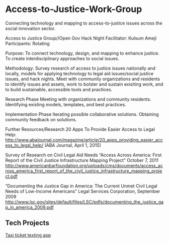 # Access-to-Justice-Work-Group
Connecting technology and mapping to access-to-justice issues across the social innovation sector.

Access to Justice Group//Open Gov Hack Night
Facilitator: Kulsum Ameji
Participants: Rotating

Purpose: To connect technology, design, and mapping to enhance justice. To create interdisciplinary approaches to social issues. 

Methodology: Survey research of access to justice issues nationally and locally, models for applying technology to legal aid issues/social justice issues, and hack nights. Meet with community organizations and residents to identify issues and assets, work to bolster and sustain exisiting work, and to build sustainable, accessible tools and practices. 


Research Phase
Meeting with organizations and community residents. 
Identifying existing models, templates, and best practices. 

Implementation Phase
Iterating possible collaborative solutions. 
Obtaining community feedback on solutions. 

Further Resources/Research
20 Apps To Provide Easier Access to Legal Help: http://www.abajournal.com/magazine/article/20_apps_providing_easier_access_to_legal_help/
(ABA Journal, April 1, 2015)


Survey of Research on Civil Legal Aid Needs
“Access Across America: First Report of the Civil Justice Infrastructure Mapping Project” October 7, 2011
http://www.americanbarfoundation.org/uploads/cms/documents/access_across_america_first_report_of_the_civil_justice_infrastructure_mapping_project.pdf

“Documenting the Justice Gap in America: The Current Unmet Civil Legal Needs of Low-Income Americans” Legal Services Corporation, September 2009
http://www.lsc.gov/sites/default/files/LSC/pdfs/documenting_the_justice_gap_in_america_2009.pdf

## Tech Projects
[Taxi ticket texting app](https://github.com/seasonics/taxi-ticket)













